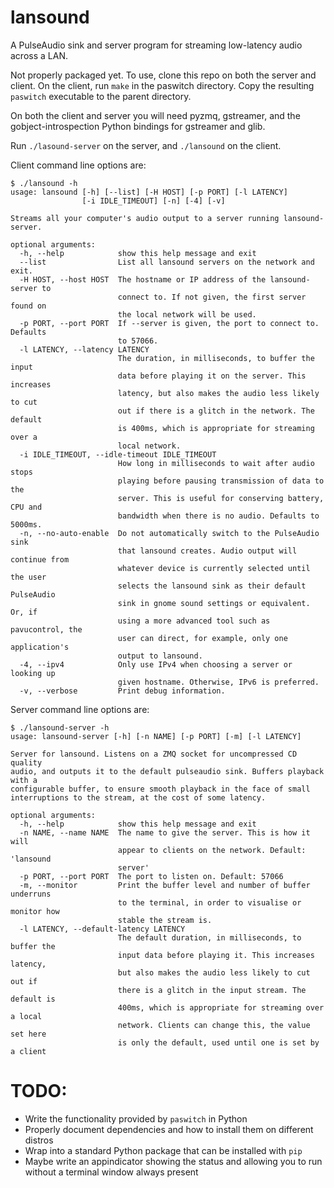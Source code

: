 # lansound

A PulseAudio sink and server program for streaming low-latency audio across a LAN.

Not properly packaged yet. To use, clone this repo on both the server and client. On the
client, run `make` in the paswitch directory. Copy the resulting `paswitch` executable
to the parent directory.

On both the client and server you will need pyzmq, gstreamer, and the
gobject-introspection Python bindings for gstreamer and glib.

Run `./lasound-server` on the server, and `./lansound` on the client.


Client command line options are:

```
$ ./lansound -h
usage: lansound [-h] [--list] [-H HOST] [-p PORT] [-l LATENCY]
                [-i IDLE_TIMEOUT] [-n] [-4] [-v]

Streams all your computer's audio output to a server running lansound-server.

optional arguments:
  -h, --help            show this help message and exit
  --list                List all lansound servers on the network and exit.
  -H HOST, --host HOST  The hostname or IP address of the lansound-server to
                        connect to. If not given, the first server found on
                        the local network will be used.
  -p PORT, --port PORT  If --server is given, the port to connect to. Defaults
                        to 57066.
  -l LATENCY, --latency LATENCY
                        The duration, in milliseconds, to buffer the input
                        data before playing it on the server. This increases
                        latency, but also makes the audio less likely to cut
                        out if there is a glitch in the network. The default
                        is 400ms, which is appropriate for streaming over a
                        local network.
  -i IDLE_TIMEOUT, --idle-timeout IDLE_TIMEOUT
                        How long in milliseconds to wait after audio stops
                        playing before pausing transmission of data to the
                        server. This is useful for conserving battery, CPU and
                        bandwidth when there is no audio. Defaults to 5000ms.
  -n, --no-auto-enable  Do not automatically switch to the PulseAudio sink
                        that lansound creates. Audio output will continue from
                        whatever device is currently selected until the user
                        selects the lansound sink as their default PulseAudio
                        sink in gnome sound settings or equivalent. Or, if
                        using a more advanced tool such as pavucontrol, the
                        user can direct, for example, only one application's
                        output to lansound.
  -4, --ipv4            Only use IPv4 when choosing a server or looking up
                        given hostname. Otherwise, IPv6 is preferred.
  -v, --verbose         Print debug information.
```


Server command line options are:

```
$ ./lansound-server -h
usage: lansound-server [-h] [-n NAME] [-p PORT] [-m] [-l LATENCY]

Server for lansound. Listens on a ZMQ socket for uncompressed CD quality
audio, and outputs it to the default pulseaudio sink. Buffers playback with a
configurable buffer, to ensure smooth playback in the face of small
interruptions to the stream, at the cost of some latency.

optional arguments:
  -h, --help            show this help message and exit
  -n NAME, --name NAME  The name to give the server. This is how it will
                        appear to clients on the network. Default: 'lansound
                        server'
  -p PORT, --port PORT  The port to listen on. Default: 57066
  -m, --monitor         Print the buffer level and number of buffer underruns
                        to the terminal, in order to visualise or monitor how
                        stable the stream is.
  -l LATENCY, --default-latency LATENCY
                        The default duration, in milliseconds, to buffer the
                        input data before playing it. This increases latency,
                        but also makes the audio less likely to cut out if
                        there is a glitch in the input stream. The default is
                        400ms, which is appropriate for streaming over a local
                        network. Clients can change this, the value set here
                        is only the default, used until one is set by a client
```

# TODO:

* Write the functionality provided by `paswitch` in Python
* Properly document dependencies and how to install them on different distros
* Wrap into a standard Python package that can be installed with `pip`
* Maybe write an appindicator showing the status and allowing you to run without a
  terminal window always present